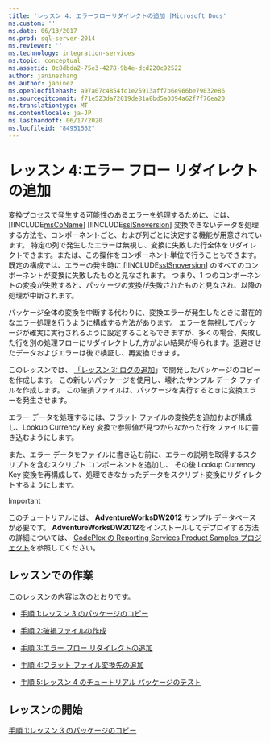 ```yaml
---
title: 'レッスン 4: エラーフローリダイレクトの追加 |Microsoft Docs'
ms.custom: ''
ms.date: 06/13/2017
ms.prod: sql-server-2014
ms.reviewer: ''
ms.technology: integration-services
ms.topic: conceptual
ms.assetid: 0c8dbda2-75e3-4278-9b4e-dcd220c92522
author: janinezhang
ms.author: janinez
ms.openlocfilehash: a97a07c4854fc1e25913aff7b6e966be79032e86
ms.sourcegitcommit: f71e523da72019de81a8bd5a0394a62f7f76ea20
ms.translationtype: MT
ms.contentlocale: ja-JP
ms.lasthandoff: 06/17/2020
ms.locfileid: "84951562"
---
```

# <a name="lesson-4-adding-error-flow-redirection"></a>レッスン 4:エラー フロー リダイレクトの追加
  変換プロセスで発生する可能性のあるエラーを処理するために、には、 [!INCLUDE[msCoName](../includes/msconame-md.md)] [!INCLUDE[ssISnoversion](../includes/ssisnoversion-md.md)] 変換できないデータを処理する方法を、コンポーネントごと、および列ごとに決定する機能が用意されています。 特定の列で発生したエラーは無視し、変換に失敗した行全体をリダイレクトできます。または、この操作をコンポーネント単位で行うこともできます。 既定の構成では、エラーの発生時に [!INCLUDE[ssISnoversion](../includes/ssisnoversion-md.md)] のすべてのコンポーネントが変換に失敗したものと見なされます。 つまり、1 つのコンポーネントの変換が失敗すると、パッケージの変換が失敗されたものと見なされ、以降の処理が中断されます。  
  
 パッケージ全体の変換を中断する代わりに、変換エラーが発生したときに潜在的なエラー処理を行うように構成する方法があります。 エラーを無視してパッケージが確実に実行されるように設定することもできますが、多くの場合、失敗した行を別の処理フローにリダイレクトした方がよい結果が得られます。退避させたデータおよびエラーは後で検証し、再変換できます。  
  
 このレッスンでは、 [「レッスン 3: ログの追加](lesson-3-add-logging-with-ssis.md)」で開発したパッケージのコピーを作成します。 この新しいパッケージを使用し、壊れたサンプル データ ファイルを作成します。 この破損ファイルは、パッケージを実行するときに変換エラーを発生させます。  
  
 エラー データを処理するには、フラット ファイルの変換先を追加および構成し、Lookup Currency Key 変換で参照値が見つからなかった行をファイルに書き込むようにします。  
  
 また、エラー データをファイルに書き込む前に、エラーの説明を取得するスクリプトを含むスクリプト コンポーネントを追加し、 その後 Lookup Currency Key 変換を再構成して、処理できなかったデータをスクリプト変換にリダイレクトするようにします。  
  
> [!IMPORTANT]  
>  このチュートリアルには、 **AdventureWorksDW2012** サンプル データベースが必要です。 **AdventureWorksDW2012**をインストールしてデプロイする方法の詳細については、 [CodePlex の Reporting Services Product Samples プロジェクト](https://go.microsoft.com/fwlink/p/?LinkId=526910)を参照してください。  
  
## <a name="tasks-in-lesson"></a>レッスンでの作業  
 このレッスンの内容は次のとおりです。  
  
-   [手順 1:レッスン 3 のパッケージのコピー](lesson-4-1-copying-the-lesson-3-package.md)  
  
-   [手順 2:破損ファイルの作成](lesson-4-2-creating-a-corrupted-file.md)  
  
-   [手順 3:エラー フロー リダイレクトの追加](lesson-4-3-adding-error-flow-redirection.md)  
  
-   [手順 4:フラット ファイル変換先の追加](lesson-4-4-adding-a-flat-file-destination.md)  
  
-   [手順 5:レッスン 4 のチュートリアル パッケージのテスト](lesson-4-5-testing-the-lesson-4-tutorial-package.md)  
  
## <a name="start-the-lesson"></a>レッスンの開始  
 [手順 1:レッスン 3 のパッケージのコピー](lesson-4-1-copying-the-lesson-3-package.md)  
  
  
